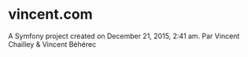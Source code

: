 vincent.com
===========

A Symfony project created on December 21, 2015, 2:41 am.
Par Vincent Chailley & Vincent Béhérec
